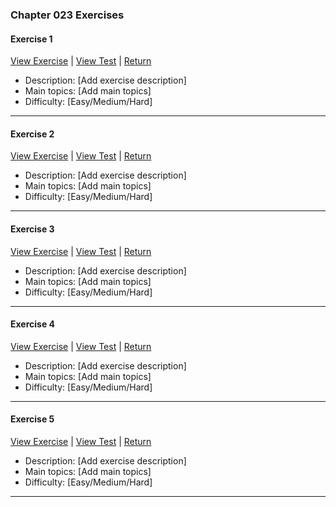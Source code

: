 ﻿### Chapter 023 Exercises

#### Exercise 1

[View Exercise](Chapter023Exercise1.java) | [View Test](../../../test/java/Chapter023/Chapter023Exercise1Test.java) | [Return](../../../../README.md)

- Description: [Add exercise description]
- Main topics: [Add main topics]
- Difficulty: [Easy/Medium/Hard]

---
#### Exercise 2

[View Exercise](Chapter023Exercise2.java) | [View Test](../../../test/java/Chapter023/Chapter023Exercise2Test.java) | [Return](../../../../README.md)

- Description: [Add exercise description]
- Main topics: [Add main topics]
- Difficulty: [Easy/Medium/Hard]

---
#### Exercise 3

[View Exercise](Chapter023Exercise3.java) | [View Test](../../../test/java/Chapter023/Chapter023Exercise3Test.java) | [Return](../../../../README.md)

- Description: [Add exercise description]
- Main topics: [Add main topics]
- Difficulty: [Easy/Medium/Hard]

---
#### Exercise 4

[View Exercise](Chapter023Exercise4.java) | [View Test](../../../test/java/Chapter023/Chapter023Exercise4Test.java) | [Return](../../../../README.md)

- Description: [Add exercise description]
- Main topics: [Add main topics]
- Difficulty: [Easy/Medium/Hard]

---
#### Exercise 5

[View Exercise](Chapter023Exercise5.java) | [View Test](../../../test/java/Chapter023/Chapter023Exercise5Test.java) | [Return](../../../../README.md)

- Description: [Add exercise description]
- Main topics: [Add main topics]
- Difficulty: [Easy/Medium/Hard]

---
